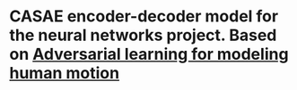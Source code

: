# CASAE encoder-decoder model for the neural networks project. Based on [Adversarial learning for modeling human motion](https://www.researchgate.net/publication/327536563_Adversarial_learning_for_modeling_human_motion)
